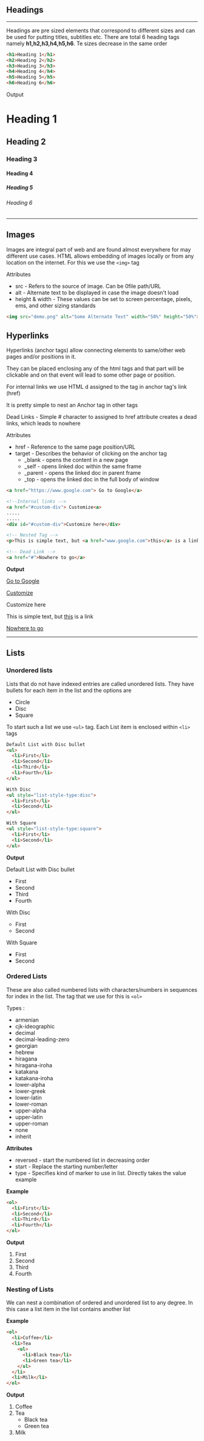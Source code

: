 ## Headings
---
Headings are pre sized elements that correspond to different sizes and can be used for putting titles, subtitles etc. There are total 6 heading tags namely **h1,h2,h3,h4,h5,h6**. Te sizes decrease in the same order

```html
<h1>Heading 1</h1>
<h2>Heading 2</h2>
<h3>Heading 3</h3>
<h4>Heading 4</h4>
<h5>Heading 5</h5>
<h6>Heading 6</h6>
```
Output
<h1>Heading 1</h1>
<h2>Heading 2</h2>
<h3>Heading 3</h3>
<h4>Heading 4</h4>
<h5>Heading 5</h5>
<h6>Heading 6</h6>

---

## Images
Images are integral part of web and are found almost everywhere for may different use cases. HTML allows embedding of images locally or from any location on the internet. For this we use the `<img>` tag

Attributes
* src - Refers to the source of image. Can be 0file path/URL
* alt - Alternate text to be displayed in case the image doesn't load
* height & width - These values can be set to screen percentage, pixels, ems, and other sizing standards
  
```html
<img src="demo.png" alt="Some Alternate Text" width="50%" height="50%">
```

## Hyperlinks
Hyperlinks (anchor tags) allow connecting elements to same/other web pages and/or positions in it. 

They can be placed enclosing any of the html tags and that part will be clickable and on that event will lead to some other page or position.

For internal links we use HTML d assigned to the tag in anchor tag's link (href)

It is pretty simple to nest an Anchor tag in other tags

Dead Links - Simple # character to assigned to href attribute creates a dead links, which leads to nowhere

Attributes
* href - Reference to the same page position/URL 
* target - Describes the behavior of clicking on the anchor tag
  * _blank - opens the content in a new page
  * _self - opens linked doc within the same frame
  * _parent - opens the linked doc in parent frame
  * _top - opens the linked doc in the full body of window


```html
<a href="https://www.google.com"> Go to Google</a>

<!--Internal links -->
<a href="#custom-div"> Customize<a>
.....
.....
<div id="#custom-div">Customize here</div>

<!-- Nested Tag -->
<p>This is simple text, but <a href="www.google.com">this</a> is a link </p>

<!-- Dead Link -->
<a href="#">Nowhere to go</a>
```
**Output**

<a href="https://www.google.com"> Go to Google</a>

<!--Internal links -->
<a href="#custom-div"> Customize</a>

<div id="custom-div">Customize here</div>

<!-- Nested Tag -->
<p>This is simple text, but <a href="https://www.google.com">this</a> is a link </p>

<a href="#">Nowhere to go</a>

----
## Lists

### Unordered lists
Lists that do not have indexed entries are called unordered lists. They have bullets for each item in the list and the options are
* Circle
* Disc
* Square

To start such a list we use `<ul>` tag. Each List item is enclosed within `<li>` tags

```html
Default List with Disc bullet
<ul>
  <li>First</li>
  <li>Second</li>
  <li>Third</li>
  <li>Fourth</li>
</ul>

With Disc
<ul style="list-style-type:disc">
  <li>First</li>
  <li>Second</li>
</ul>

With Square
<ul style="list-style-type:square">
  <li>First</li>
  <li>Second</li>
</ul>

```

**Output**

Default List with Disc bullet
<ul>
  <li>First</li>
  <li>Second</li>
  <li>Third</li>
  <li>Fourth</li>
</ul>

With Disc
<ul style="list-style-type:circle">
  <li>First</li>
  <li>Second</li>
</ul>

With Square
<ul style="list-style-type:square">
  <li>First</li>
  <li>Second</li>
</ul>

### Ordered Lists
These are also called numbered lists with characters/numbers in sequences for index in the list. The tag that we use for this is `<ol>`

Types : 
* armenian
* cjk-ideographic
* decimal
* decimal-leading-zero
* georgian
* hebrew
* hiragana
* hiragana-iroha
* katakana
* katakana-iroha
* lower-alpha
* lower-greek
* lower-latin
* lower-roman
* upper-alpha
* upper-latin
* upper-roman
* none
* inherit

**Attributes**
* reversed - start the numbered list in decreasing order
* start - Replace the starting number/letter
* type - Specifies kind of marker to use in list. Directly takes the value example

**Example**
```html
<ol>
  <li>First</li>
  <li>Second</li>
  <li>Third</li>
  <li>Fourth</li>
</ol>
```
**Output**

<ol>
  <li>First</li>
  <li>Second</li>
  <li>Third</li>
  <li>Fourth</li>
</ol>

### Nesting of Lists
We can nest a combination of ordered and unordered list to any degree. In this case a list item in the list contains another list

**Example**
```html
<ol>
  <li>Coffee</li>
  <li>Tea
    <ul>
      <li>Black tea</li>
      <li>Green tea</li>
    </ul>
  </li>
  <li>Milk</li>
</ol>
```

**Output**
<ol>
  <li>Coffee</li>
  <li>Tea
    <ul>
      <li>Black tea</li>
      <li>Green tea</li>
    </ul>
  </li>
  <li>Milk</li>
</ol>